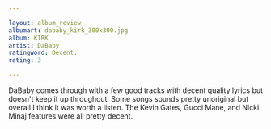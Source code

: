 ```yaml
---

layout: album_review
albumart: dababy_kirk_300x300.jpg
album: KIRK
artist: DaBaby
ratingword: Decent.
rating: 3

---
```


DaBaby comes through with a few good tracks with decent quality lyrics but doesn't keep it up throughout. Some songs sounds pretty unoriginal but overall I think it was worth a listen. The Kevin Gates, Gucci Mane, and Nicki Minaj features were all pretty decent.
